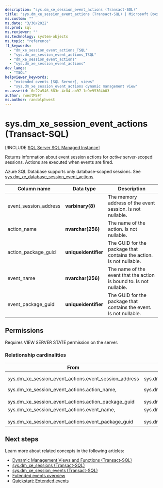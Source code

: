 ```yaml
---
description: "sys.dm_xe_session_event_actions (Transact-SQL)"
title: "sys.dm_xe_session_event_actions (Transact-SQL) | Microsoft Docs"
ms.custom: ""
ms.date: "3/30/2022"
ms.prod: sql
ms.reviewer: ""
ms.technology: system-objects
ms.topic: "reference"
f1_keywords: 
  - "dm_xe_session_event_actions_TSQL"
  - "sys.dm_xe_session_event_actions_TSQL"
  - "dm_xe_session_event_actions"
  - "sys.dm_xe_session_event_actions"
dev_langs: 
  - "TSQL"
helpviewer_keywords: 
  - "extended events [SQL Server], views"
  - "sys.dm_xe_session_event_actions dynamic management view"
ms.assetid: 0c22a546-683e-4c84-ab97-1e9e95304b03
author: rwestMSFT
ms.author: randolphwest
---
```

# sys.dm_xe_session_event_actions (Transact-SQL)
[!INCLUDE [SQL Server SQL Managed Instance](../../includes/applies-to-version/sql-asdbmi.md)]

Returns information about event session actions for *active* server-scoped sessions. Actions are executed when events are fired.

Azure SQL Database supports only database-scoped sessions. See [sys.dm_xe_database_session_event_actions](sys-dm-xe-database-session-event-actions-azure-sql-database.md).
  
|Column name|Data type|Description|  
|-----------------|---------------|-----------------|  
|event_session_address|**varbinary(8)**|The memory address of the event session. Is not nullable.|  
|action_name|**nvarchar(256)**|The name of the action. Is not nullable.|  
|action_package_guid|**uniqueidentifier**|The GUID for the package that contains the action. Is not nullable.|  
|event_name|**nvarchar(256)**|The name of the event that the action is bound to. Is not nullable.|  
|event_package_guid|**uniqueidentifier**|The GUID for the package that contains the event. Is not nullable.|  
  
## Permissions  

Requires VIEW SERVER STATE permission on the server.  
  
### Relationship cardinalities  
  
|From|To|Relationship|  
|----------|--------|------------------|  
|sys.dm_xe_session_event_actions.event_session_address|sys.dm_xe_sessions.address|Many-to-one|  
|sys.dm_xe_session_event_actions.action_name,<br /><br /> sys.dm_xe_session_event_actions.action_package_guid|sys.dm_xe_objects.name,<br /><br /> sys.dm_xe_session_events.event_package_guid|Many-to-one|  
|sys.dm_xe_session_event_actions.event_name,<br /><br /> sys.dm_xe_session_event_actions.event_package_guid|sys.dm_xe_objects.name,<br /><br /> sys.dm_xe_objects.package_guid|Many-to-one|  
  
## Next steps

Learn more about related concepts in the following articles:

- [Dynamic Management Views and Functions &#40;Transact-SQL&#41;](~/relational-databases/system-dynamic-management-views/system-dynamic-management-views.md)
- [sys.dm_xe_sessions (Transact-SQL)](sys-dm-xe-sessions-transact-sql.md)
- [sys.dm_xe_session_events (Transact-SQL)](sys-dm-xe-session-events-transact-sql.md)
- [Extended events overview](../extended-events/extended-events.md)
- [Quickstart: Extended events](../extended-events/quick-start-extended-events-in-sql-server.md)